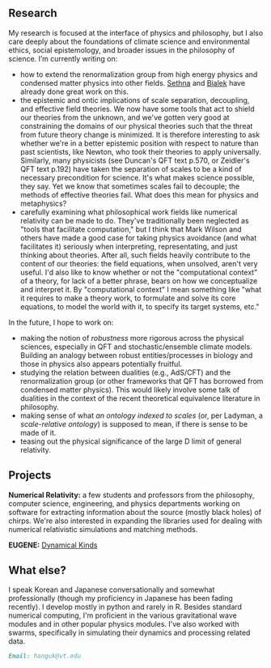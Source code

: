 <!-- Global site tag (gtag.js) - Google Analytics -->
<script async src="https://www.googletagmanager.com/gtag/js?id=UA-134130651-2"></script>
<script>
  window.dataLayer = window.dataLayer || [];
  function gtag(){dataLayer.push(arguments);}
  gtag('js', new Date());

  gtag('config', 'UA-134130651-2');
</script>


## Research
My research is focused at the interface of physics and philosophy, but I also care deeply about the foundations of climate science and environmental ethics, social epistemology, and broader issues in the philosophy of science. I’m currently writing on: 

- how to extend the renormalization group from high energy physics and condensed matter physics into other fields. [Sethna](http://sethna.lassp.cornell.edu/research/why_is_science_possible) and [Bialek](http://www.princeton.edu/~wbialek/wbialek.html) have already done great work on this. 
- the epistemic and ontic implications of scale separation, decoupling, and effective field theories. We now have some tools that act to shield our theories from the unknown, and we've gotten very good at constraining the domains of our physical theories such that the threat from future theory change is minimized. It is therefore interesting to ask whether we're in a better epistemic position with respect to nature than past scientists, like Newton, who took their theories to apply universally. Similarly, many physicists (see Duncan's QFT text p.570, or Zeidler's QFT text p.192) have taken the separation of scales to be a kind of necessary precondition for science. It's what makes science possible, they say. Yet we know that sometimes scales fail to decouple; the methods of effective theories fail. What does this mean for physics and metaphysics? 
- carefully examining what philosophical work fields like numerical relativity can be made to do. They've traditionally been neglected as "tools that facilitate computation," but I think that Mark Wilson and others have made a good case for taking physics avoidance (and what facilitates it) seriously when interpreting, representating, and just thinking about theories. After all, such fields heavily contribute to the content of our theories: the field equations, when unsolved, aren't very useful. I'd also like to know whether or not the "computational context" of a theory, for lack of a better phrase, bears on how we conceptualize and interpret it. By "computational context" I mean something like "what it requires to make a theory work, to formulate and solve its core equations, to model the world with it, to specify its target systems, etc." 

In  the future, I hope to work on:

- making the notion of *robustness* more rigorous across the physical sciences, especially in QFT and stochastic/ensemble climate models. Building an analogy between robust entities/processes in biology and those in physics also appears potentially fruitful.
- studying the relation between dualities (e.g., AdS/CFT) and the renormalization group (or other frameworks that QFT has borrowed from condensed matter physics). This would likely involve some talk of dualities in the context of the recent theoretical equivalence literature in philosophy. 
- making sense of what *an ontology indexed to scales* (or, per Ladyman, a *scale-relative ontology*) is supposed to mean, if there is sense to be made of it. 
- teasing out the physical significance of the large D limit of general relativity. 

## Projects

**Numerical Relativity:** a few students and professors from the philosophy, computer science, engineering, and physics departments working on software for extracting information about the source (mostly black holes) of chirps. We're also interested in expanding the libraries used for dealing with numerical relativistic simulations and matching methods. 

**EUGENE:** [Dynamical Kinds](https://github.com/jantzen/eugene)


## What else?

I speak Korean and Japanese conversationally and somewhat professionally (though my proficiency in Japanese has been fading recently). I develop mostly in python and rarely in R. Besides standard numerical computing, I'm proficient in the various gravitational wave modules and in other popular physics modules. I've also worked with swarms, specifically in simulating their dynamics and processing related data. 

 
```markdown
Email: hanguk@vt.edu
```


